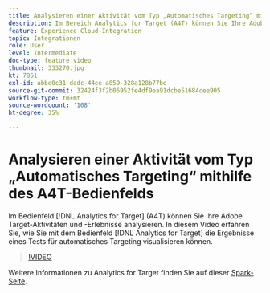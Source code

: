 ```yaml
---
title: Analysieren einer Aktivität vom Typ „Automatisches Targeting“ mithilfe des A4T-Bedienfelds
description: Im Bereich Analytics for Target (A4T) können Sie Ihre Adobe Target-Aktivitäten und -Erlebnisse   analysieren. In diesem Video erfahren Sie, wie Sie mit dem Bedienfeld "Analytics for Target"die Ergebnisse eines Tests für automatisches Targeting visualisieren können.
feature: Experience Cloud-Integration
topic: Integrationen
role: User
level: Intermediate
doc-type: feature video
thumbnail: 333270.jpg
kt: 7861
exl-id: abbe0c31-dadc-44ee-a859-328a128b77be
source-git-commit: 32424f3f2b05952fe4df9ea91dcbe51684cee905
workflow-type: tm+mt
source-wordcount: '108'
ht-degree: 35%

---
```


# Analysieren einer Aktivität vom Typ „Automatisches Targeting“ mithilfe des A4T-Bedienfelds

Im Bedienfeld [!DNL Analytics for Target] (A4T) können Sie Ihre Adobe Target-Aktivitäten und -Erlebnisse analysieren. In diesem Video erfahren Sie, wie Sie mit dem Bedienfeld [!DNL Analytics for Target] die Ergebnisse eines Tests für automatisches Targeting visualisieren können.

>[!VIDEO](https://video.tv.adobe.com/v/333270/?quality=12&learn=on)

Weitere Informationen zu Analytics for Target finden Sie auf dieser [Spark-Seite](https://spark.adobe.com/page/Lo3Spm4oBOvwF/).
